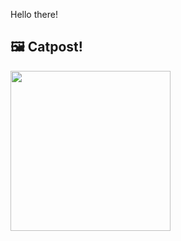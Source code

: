 Hello there!



## 🖼️ Catpost!

<sub>
    <img src="https://cdn2.thecatapi.com/images/78p.jpg" height="256">
</sub>


